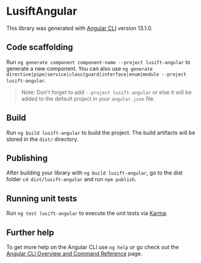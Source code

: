 # LusiftAngular

This library was generated with [Angular CLI](https://github.com/angular/angular-cli) version 13.1.0.

## Code scaffolding

Run `ng generate component component-name --project lusift-angular` to generate a new component. You can also use `ng generate directive|pipe|service|class|guard|interface|enum|module --project lusift-angular`.
> Note: Don't forget to add `--project lusift-angular` or else it will be added to the default project in your `angular.json` file. 

## Build

Run `ng build lusift-angular` to build the project. The build artifacts will be stored in the `dist/` directory.

## Publishing

After building your library with `ng build lusift-angular`, go to the dist folder `cd dist/lusift-angular` and run `npm publish`.

## Running unit tests

Run `ng test lusift-angular` to execute the unit tests via [Karma](https://karma-runner.github.io).

## Further help

To get more help on the Angular CLI use `ng help` or go check out the [Angular CLI Overview and Command Reference](https://angular.io/cli) page.
